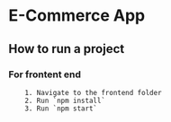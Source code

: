 # E-Commerce App

## How to run a project

### For frontent end
        1. Navigate to the frontend folder
        2. Run `npm install`
        3. Run `npm start`